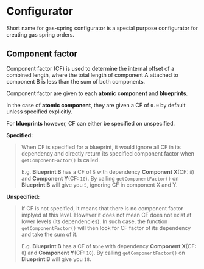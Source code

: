 # Configurator

Short name for gas-spring configurator is a special purpose configurator for creating gas spring orders.

## Component factor

Component factor (CF) is used to determine the internal offset of a combined length, where the total length of component A attached to component B is less than the sum of both components.

Component factor are given to each **atomic component** and **blueprints**. 

In the case of **atomic component**, they are given a CF of `0.0` by default unless specified explicitly.

For **blueprints** however, CF can either be specified on unspecified. 

**Specified:**
> When CF is specified for a blueprint, it would ignore all CF in its dependency and directly return its specified component factor when `getComponentFactor()` is called.
>
> E.g. **Blueprint B** has a CF of `5` with dependency **Component X**(CF: `8`) and **Component Y**(CF: `10`). By calling `getComponentFactor()` on **Blueprint B** will give you `5`, ignoring CF in component X and Y.

**Unspecified:**
> If CF is not specified, it means that there is no component factor implyed at this level. However it does not mean CF does not exist at lower levels (its dependencies). In such case, the function `getComponentFactor()` will then look for CF factor of its dependency and take the sum of it. 
>
> E.g. **Blueprint B** has a CF of `None` with dependency **Component X**(CF: `8`) and **Component Y**(CF: `10`). By calling `getComponentFactor()` on **Blueprint B** will give you `18`.



